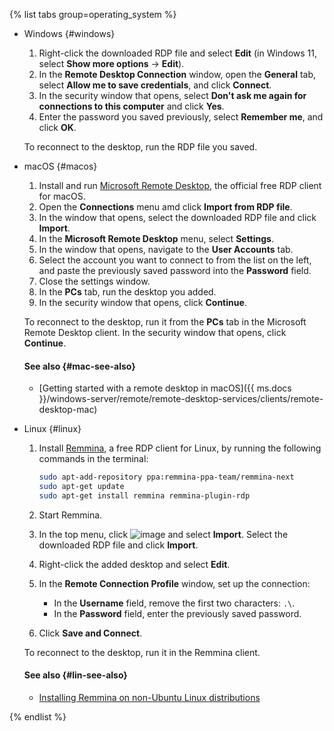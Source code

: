 {% list tabs group=operating_system %}

- Windows {#windows}

  1. Right-click the downloaded RDP file and select **Edit** (in Windows 11, select **Show more options** → **Edit**).
  1. In the **Remote Desktop Connection** window, open the **General** tab, select **Allow me to save credentials**, and click **Connect**.
  1. In the security window that opens, select **Don't ask me again for connections to this computer** and click **Yes**.
  1. Enter the password you saved previously, select **Remember me**, and click **OK**.
  
  To reconnect to the desktop, run the RDP file you saved.

- macOS {#macos}

  1. Install and run [Microsoft Remote Desktop](https://itunes.apple.com/ru/app/microsoft-remote-desktop/id1295203466), the official free RDP client for macOS.
  1. Open the **Connections** menu amd click **Import from RDP file**.
  1. In the window that opens, select the downloaded RDP file and click **Import**.
  1. In the **Microsoft Remote Desktop** menu, select **Settings**.
  1. In the window that opens, navigate to the **User Accounts** tab.
  1. Select the account you want to connect to from the list on the left, and paste the previously saved password into the **Password** field.
  1. Close the settings window.
  1. In the **PCs** tab, run the desktop you added.
  1. In the security window that opens, click **Continue**.

  To reconnect to the desktop, run it from the **PCs** tab in the Microsoft Remote Desktop client. In the security window that opens, click **Continue**.

  #### See also {#mac-see-also}

  * [Getting started with a remote desktop in macOS]({{ ms.docs }}/windows-server/remote/remote-desktop-services/clients/remote-desktop-mac)

- Linux {#linux}

  1. Install [Remmina](https://remmina.org), a free RDP client for Linux, by running the following commands in the terminal:

      ```bash
      sudo apt-add-repository ppa:remmina-ppa-team/remmina-next
      sudo apt-get update
      sudo apt-get install remmina remmina-plugin-rdp
      ```

  1. Start Remmina.
  1. In the top menu, click ![image](../../_assets/console-icons/bars.svg) and select **Import**. Select the downloaded RDP file and click **Import**.
  1. Right-click the added desktop and select **Edit**.
  1. In the **Remote Connection Profile** window, set up the connection:

     * In the **Username** field, remove the first two characters: `.\`.
     * In the **Password** field, enter the previously saved password.
  1. Click **Save and Connect**.

  To reconnect to the desktop, run it in the Remmina client.

  #### See also {#lin-see-also}

  * [Installing Remmina on non-Ubuntu Linux distributions](https://remmina.org/how-to-install-remmina/)

{% endlist %}
